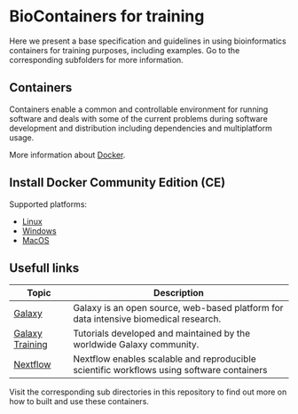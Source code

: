 # BioContainers for training
Here we present a base specification and guidelines in using bioinformatics containers for training purposes, including examples. Go to the corresponding subfolders for more information.

## Containers
Containers enable a common and controllable environment for running software and deals with some of the current problems during software development and distribution including dependencies and multiplatform usage.

More information about [Docker](https://docs.docker.com/get-started/).

## Install Docker Community Edition (CE) 

Supported platforms:
* [Linux](https://docs.docker.com/install/linux/docker-ce/ubuntu/) 
* [Windows](https://docs.docker.com/docker-for-windows/install/)
* [MacOS](https://docs.docker.com/docker-for-mac/install/)

## Usefull links

Topic | Description
------------ | ------------- 
[Galaxy](https://usegalaxy.org/) | Galaxy is an open source, web-based platform for data intensive biomedical research.
[Galaxy Training](https://galaxyproject.github.io/training-material/) | Tutorials developed and maintained by the worldwide Galaxy community.
[Nextflow](https://www.nextflow.io/) | Nextflow enables scalable and reproducible scientific workflows using software containers

Visit the corresponding sub directories in this repository to find out more on how to built and use these containers.
